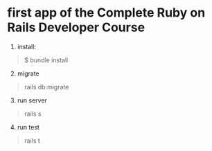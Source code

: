 # first app of the Complete Ruby on Rails Developer Course

1. install:

> $ bundle install

2. migrate
> rails db:migrate

3. run server
> rails s

4. run test
> rails t
